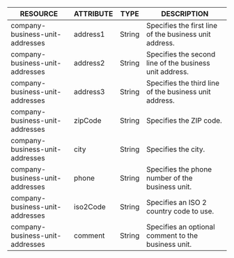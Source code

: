 | RESOURCE | ATTRIBUTE | TYPE | DESCRIPTION |
| --- | --- | --- | --- |
| company-business-unit-addresses | address1 | String | Specifies the first line of the business unit address. |
| company-business-unit-addresses | address2 | String | Specifies the second line of the business unit address. |
| company-business-unit-addresses | address3 | String | Specifies the third line of the business unit address. |
| company-business-unit-addresses | zipCode  | String | Specifies the ZIP code. |
| company-business-unit-addresses | city | String | Specifies the city. |
| company-business-unit-addresses | phone | String | Specifies the phone number of the business unit. |
| company-business-unit-addresses | iso2Code | String | Specifies an ISO 2 country code to use. |
| company-business-unit-addresses | comment  | String | Specifies an optional comment to the business unit. |
